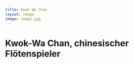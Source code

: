 ```yaml
---
title: Kwok Wa Chan
layout: image
image: image.jpg
---
```


# Kwok-Wa Chan, chinesischer Flötenspieler
